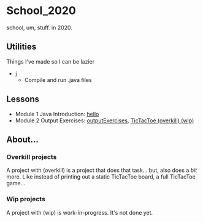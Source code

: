 # School\_2020

school, um, stuff. in 2020.

## Utilities

Things I've made so I can be lazier

  - [j](./j)
    - Compile and run .java files

## Lessons

  - Module 1 Java Introduction: [hello](./hello)
  - Module 2 Output Exercises: [outputExercises](./outputExercises), [TicTacToe (overkill) (wip)](./outputExercises.ticTacToe)

## About...

### Overkill projects

A project with (overkill) is a project that does that task... but, also does a _bit_ more. Like instead of printing out a static TicTacToe board, a full TicTacToe game...

### Wip projects

A project with (wip) is work-in-progress. It's not done yet.
